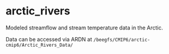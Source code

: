 # arctic_rivers
Modeled streamflow and stream temperature data in the Arctic.

Data can be accessed via ARDN at `/beegfs/CMIP6/arctic-cmip6/Arctic_Rivers_Data/`
